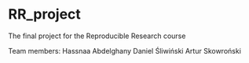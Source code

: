 # RR_project

The final project for the Reproducible Research course

Team members:
    Hassnaa Abdelghany
    Daniel Śliwiński
    Artur Skowroński


